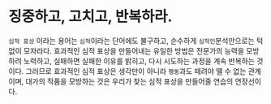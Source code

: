 # 징중하고, 고치고, 반복하라.

`심적 표상` 이라는 용어는 `심적`이라는 단어에도 불구하고, 순수하게 `심적인`분석만으로는
턱없이 모자라다. 효과적인 심적 표상을 만들어내는 유일한 방법은 전문가의 능력을
모방하려 노력하고, 실패하면 실패한 이유를 밝히고, 다시 시도하는 과정을 계속 반복하는 것이다.
그러므로 효과적인 심적 표상은 생각만이 아니라 `행동`과도 떼려야 뗼 수 없는 관계이며, 대가의
작품을 모방하는 것은 우리가 찾는 심적 표상을 만들어줄 연습의 연장선이다.

